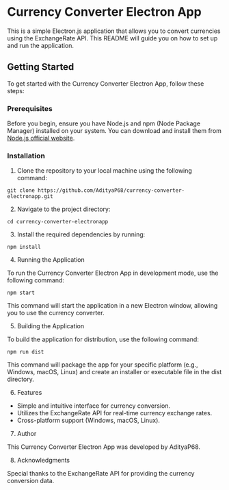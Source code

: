 # Currency Converter Electron App

This is a simple Electron.js application that allows you to convert currencies using the ExchangeRate API. This README will guide you on how to set up and run the application.

## Getting Started

To get started with the Currency Converter Electron App, follow these steps:

### Prerequisites

Before you begin, ensure you have Node.js and npm (Node Package Manager) installed on your system. You can download and install them from [Node.js official website](https://nodejs.org/).

### Installation

1. Clone the repository to your local machine using the following command:

```
git clone https://github.com/AdityaP68/currency-converter-electronapp.git
```

2. Navigate to the project directory:

```
cd currency-converter-electronapp
```

3. Install the required dependencies by running:

```
npm install
```

4. Running the Application

To run the Currency Converter Electron App in development mode, use the following command:

```
npm start
```

This command will start the application in a new Electron window, allowing you to use the currency converter.

5. Building the Application

To build the application for distribution, use the following command:

```
npm run dist
```

This command will package the app for your specific platform (e.g., Windows, macOS, Linux) and create an installer or executable file in the dist directory.

6. Features

- Simple and intuitive interface for currency conversion.
- Utilizes the ExchangeRate API for real-time currency exchange rates.
- Cross-platform support (Windows, macOS, Linux).

7. Author

This Currency Converter Electron App was developed by AdityaP68.

8. Acknowledgments

Special thanks to the ExchangeRate API for providing the currency conversion data.


